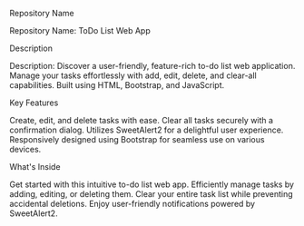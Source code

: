 Repository Name

Repository Name: ToDo List Web App

Description

Description: Discover a user-friendly, feature-rich to-do list web application. Manage your tasks effortlessly with add, edit, delete, and clear-all capabilities. Built using HTML, Bootstrap, and JavaScript.

Key Features

Create, edit, and delete tasks with ease.
Clear all tasks securely with a confirmation dialog.
Utilizes SweetAlert2 for a delightful user experience.
Responsively designed using Bootstrap for seamless use on various devices.

What's Inside

Get started with this intuitive to-do list web app.
Efficiently manage tasks by adding, editing, or deleting them.
Clear your entire task list while preventing accidental deletions.
Enjoy user-friendly notifications powered by SweetAlert2.
